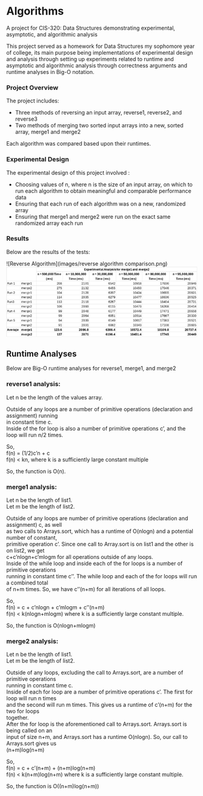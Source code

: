 # Algorithms
A project for CIS-320: Data Structures demonstrating experimental, asymptotic, and algorithmic analysis

This project served as a homework for Data Structures my sophomore year of college, its main purpose being implementations of experimental design and analysis through setting up experiments related to runtime and asymptotic and algorithmic analysis through correctness arguments and runtime analyses in Big-O notation.

### Project Overview
The project includes:
- Three methods of reversing an input array, reverse1, reverse2, and reverse3
- Two methods of merging two sorted input arrays into a new, sorted array, merge1 and merge2

Each algorithm was compared based upon their runtimes.

### Experimental Design
The experimental design of this project involved :
- Choosing values of n, where n is the size of an input array, on which to run each algorithm to obtain meaningful and comparable performance data
- Ensuring that each run of each algorithm was on a new, randomized array
- Ensuring that merge1 and merge2 were run on the exact same randomized array each run

### Results

Below are the results of the tests:

![Reverse Algorithm](images/reverse algorithm comparison.png)  
![Merge Algorithm](images/merge-algorithm-comparison.png)

## Runtime Analyses
Below are Big-O runtime analyses for reverse1, merge1, and merge2

### reverse1 analysis:
Let n be the length of the values array.  

Outside of any loops are a number of primitive operations (declaration and assignment) running   
in constant time c.  
Inside of the for loop is also a number of primitive operations c’, and the loop will run n/2 times.  

So,  
f(n) = (1/2)c’n + c  
f(n) < kn, where k is a sufficiently large constant multiple  

So, the function is O(n).  

### merge1 analysis:  
Let n be the length of list1.  
Let m be the length of list2.  

Outside of any loops are number of primitive operations (declaration and assignment) c, as well   
as two calls to Arrays.sort, which has a runtime of O(nlogn) and a potential number of constant,   
primitive operation c’. Since one call to Array.sort is on list1 and the other is on list2, we get   
c+c’nlogn+c’mlogm for all operations outside of any loops.   
Inside of the while loop and inside each of the for loops is a number of primitive operations   
running in constant time c’’. The while loop and each of the for loops will run a combined total   
of n+m times. So, we have c’’(n+m) for all iterations of all loops.   

So,   
f(n) = c + c’nlogn + c’mlogm + c’’(n+m)   
f(n) < k(nlogn+mlogm) where k is a sufficiently large constant multiple.   

So, the function is O(nlogn+mlogm)  

### merge2 analysis:  
Let n be the length of list1.  
Let m be the length of list2.  

Outside of any loops, excluding the call to Arrays.sort, are a number of primitive operations   
running in constant time c.  
Inside of each for loop are a number of primitive operations c’. The first for loop will run n times   
and the second will run m times. This gives us a runtime of c’(n+m) for the two for loops   
together.   
After the for loop is the aforementioned call to Arrays.sort. Arrays.sort is being called on an   
input of size n+m, and Arrays.sort has a runtime O(nlogn). So, our call to Arrays.sort gives us   
(n+m)log(n+m)  

So,   
f(n) = c + c’(n+m) + (n+m)log(n+m)  
f(n) < k(n+m)log(n+m) where k is a sufficiently large constant multiple.  

So, the function is O((n+m)log(n+m))  
